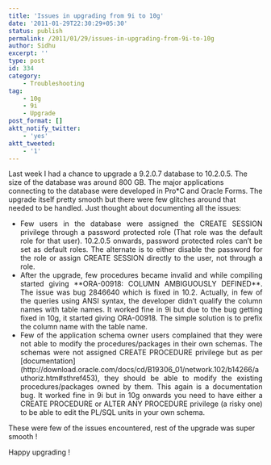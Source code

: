 ```yaml
---
title: 'Issues in upgrading from 9i to 10g'
date: '2011-01-29T22:30:29+05:30'
status: publish
permalink: /2011/01/29/issues-in-upgrading-from-9i-to-10g
author: Sidhu
excerpt: ''
type: post
id: 334
category:
    - Troubleshooting
tag:
    - 10g
    - 9i
    - Upgrade
post_format: []
aktt_notify_twitter:
    - 'yes'
aktt_tweeted:
    - '1'
---
```

Last week I had a chance to upgrade a 9.2.0.7 database to 10.2.0.5. The size of the database was around 800 GB. The major applications connecting to the database were developed in Pro\*C and Oracle Forms. The upgrade itself pretty smooth but there were few glitches around that needed to be handled. Just thought about documenting all the issues:

- <div align="justify">Few users in the database were assigned the CREATE SESSION privilege through a password protected role (That role was the default role for that user). 10.2.0.5 onwards, password protected roles can’t be set as default roles. The alternate is to either disable the password for the role or assign CREATE SESSION directly to the user, not through a role.</div>
- <div align="justify">After the upgrade, few procedures became invalid and while compiling started giving **ORA-00918: COLUMN AMBIGUOUSLY DEFINED**. The issue was bug 2846640 which is fixed in 10.2. Actually, in few of the queries using ANSI syntax, the developer didn’t qualify the column names with table names. It worked fine in 9i but due to the bug getting fixed in 10g, it started giving ORA-00918. The simple solution is to prefix the column name with the table name.</div>
- <div align="justify">Few of the application schema owner users complained that they were not able to modify the procedures/packages in their own schemas. The schemas were not assigned CREATE PROCEDURE privilege but as per [documentation](http://download.oracle.com/docs/cd/B19306_01/network.102/b14266/authoriz.htm#sthref453), they should be able to modify the existing procedures/packages owned by them. This again is a documentation bug. It worked fine in 9i but in 10g onwards you need to have either a CREATE PROCEDURE or ALTER ANY PROCEDURE privilege (a risky one) to be able to edit the PL/SQL units in your own schema. </div>

These were few of the issues encountered, rest of the upgrade was super smooth !

Happy upgrading !
